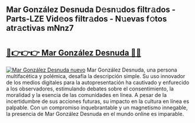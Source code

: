 ## Mar González Desnuda D𝚎sn𝚞dos filtr𝚊dos - Parts-LZE Vid𝚎os filtr𝚊dos - N𝚞evas f𝚘tos atr𝚊ctivas mNnz7

# <h2><a href="http://mbc9dqs.tromn.icu/?c=Mar+Gonz%c3%a1lez+Desnuda">🔗👉👉👉 Mar González Desnuda 🔗🔗</a></h2>

[![Mar González Desnuda nuevo](https://i.imgur.com/pEAQMta.gif)](http://mbc9dqs.tromn.icu/?c=Mar+Gonz%c3%a1lez+Desnuda)
Mar González Desnuda, una persona multifacética y polémica, desafía la descripción simple. Su uso innovador de los medios digitales para la autopresentación ha cautivado y enfurecido a los observadores, estimulando debates sobre el consentimiento, la moralidad y la esencia de las comunidades en línea. A pesar de la incertidumbre de sus acciones futuras, su impacto en la cultura en línea es palpable. Con un compromiso inquebrantable y un magnetismo innegable, la presencia de Mar González Desnuda en el mundo online es imparable.
